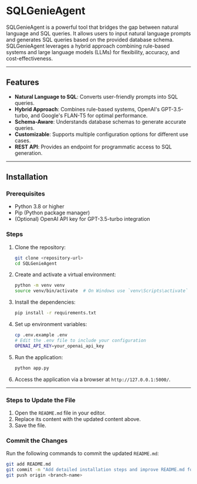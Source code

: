 # SQLGenieAgent

SQLGenieAgent is a powerful tool that bridges the gap between natural language and SQL queries. It allows users to input natural language prompts and generates SQL queries based on the provided database schema. SQLGenieAgent leverages a hybrid approach combining rule-based systems and large language models (LLMs) for flexibility, accuracy, and cost-effectiveness.

---

## Features

- **Natural Language to SQL**: Converts user-friendly prompts into SQL queries.
- **Hybrid Approach**: Combines rule-based systems, OpenAI's GPT-3.5-turbo, and Google's FLAN-T5 for optimal performance.
- **Schema-Aware**: Understands database schemas to generate accurate queries.
- **Customizable**: Supports multiple configuration options for different use cases.
- **REST API**: Provides an endpoint for programmatic access to SQL generation.

---

## Installation

### Prerequisites

- Python 3.8 or higher
- Pip (Python package manager)
- (Optional) OpenAI API key for GPT-3.5-turbo integration

### Steps

1. Clone the repository:

   ```bash
   git clone <repository-url>
   cd SQLGenieAgent
   ```

2. Create and activate a virtual environment:

   ```bash
   python -m venv venv
   source venv/bin/activate  # On Windows use `venv\Scripts\activate`
   ```

3. Install the dependencies:

   ```bash
   pip install -r requirements.txt
   ```

4. Set up environment variables:

   ```bash
   cp .env.example .env
   # Edit the .env file to include your configuration
   OPENAI_API_KEY=your_openai_api_key
   ```


5. Run the application:

   ```bash
   python app.py
   ```

6. Access the application via a browser at `http://127.0.0.1:5000/`.

---


### Steps to Update the File
1. Open the `README.md` file in your editor.
2. Replace its content with the updated content above.
3. Save the file.

### Commit the Changes
Run the following commands to commit the updated `README.md`:

```bash
git add README.md
git commit -m "Add detailed installation steps and improve README.md formatting"
git push origin <branch-name>

